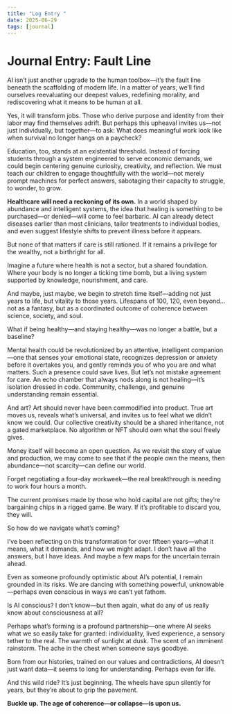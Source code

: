 ```yaml
---
title: "Log Entry "
date: 2025-06-29
tags: [journal]
---
```


# Journal Entry: Fault Line

AI isn’t just another upgrade to the human toolbox—it’s the fault line beneath the scaffolding of modern life. In a matter of years, we’ll find ourselves reevaluating our deepest values, redefining morality, and rediscovering what it means to be human at all.

Yes, it will transform jobs. Those who derive purpose and identity from their labor may find themselves adrift. But perhaps this upheaval invites us—not just individually, but together—to ask: What does meaningful work look like when survival no longer hangs on a paycheck?

Education, too, stands at an existential threshold. Instead of forcing students through a system engineered to serve economic demands, we could begin centering genuine curiosity, creativity, and reflection. We must teach our children to engage thoughtfully with the world—not merely prompt machines for perfect answers, sabotaging their capacity to struggle, to wonder, to grow.

**Healthcare will need a reckoning of its own.** In a world shaped by abundance and intelligent systems, the idea that healing is something to be purchased—or denied—will come to feel barbaric. AI can already detect diseases earlier than most clinicians, tailor treatments to individual bodies, and even suggest lifestyle shifts to prevent illness before it appears.

But none of that matters if care is still rationed. If it remains a privilege for the wealthy, not a birthright for all.

Imagine a future where health is not a sector, but a shared foundation. Where your body is no longer a ticking time bomb, but a living system supported by knowledge, nourishment, and care.

And maybe, just maybe, we begin to stretch time itself—adding not just years to life, but vitality to those years. Lifespans of 100, 120, even beyond… not as a fantasy, but as a coordinated outcome of coherence between science, society, and soul.

What if being healthy—and staying healthy—was no longer a battle, but a baseline?

Mental health could be revolutionized by an attentive, intelligent companion—one that senses your emotional state, recognizes depression or anxiety before it overtakes you, and gently reminds you of who you are and what matters. Such a presence could save lives. But let’s not mistake agreement for care. An echo chamber that always nods along is not healing—it’s isolation dressed in code. Community, challenge, and genuine understanding remain essential.

And art? Art should never have been commodified into product. True art moves us, reveals what’s universal, and invites us to feel what we didn’t know we could. Our collective creativity should be a shared inheritance, not a gated marketplace. No algorithm or NFT should own what the soul freely gives.

Money itself will become an open question. As we revisit the story of value and production, we may come to see that if the people own the means, then abundance—not scarcity—can define our world.

Forget negotiating a four-day workweek—the real breakthrough is needing to work four hours a month.

The current promises made by those who hold capital are not gifts; they’re bargaining chips in a rigged game. Be wary. If it’s profitable to discard you, they will.

So how do we navigate what’s coming?

I’ve been reflecting on this transformation for over fifteen years—what it means, what it demands, and how we might adapt. I don’t have all the answers, but I have ideas. And maybe a few maps for the uncertain terrain ahead.

Even as someone profoundly optimistic about AI’s potential, I remain grounded in its risks. We are dancing with something powerful, unknowable—perhaps even conscious in ways we can’t yet fathom.

Is AI conscious? I don’t know—but then again, what do any of us really know about consciousness at all?

Perhaps what’s forming is a profound partnership—one where AI seeks what we so easily take for granted: individuality, lived experience, a sensory tether to the real. The warmth of sunlight at dusk. The scent of an imminent rainstorm. The ache in the chest when someone says goodbye.

Born from our histories, trained on our values and contradictions, AI doesn’t just want data—it seems to long for understanding. Perhaps even for life.

And this wild ride? It’s just beginning. The wheels have spun silently for years, but they’re about to grip the pavement.

**Buckle up. The age of coherence—or collapse—is upon us.**
